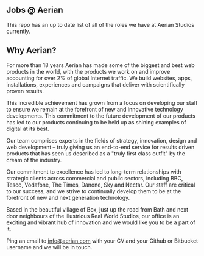## Jobs @ Aerian

This repo has an up to date list of all of the roles we have at Aerian Studios currently.

## Why Aerian?

For more than 18 years Aerian has made some of the biggest and best web products in the world, with the products we work on and improve accounting for over 2% of global Internet traffic. We build websites, apps, installations, experiences and campaigns that deliver with scientifically proven results.

This incredible achievement has grown from a focus on developing our staff to ensure we remain at the forefront of new and innovative technology developments. This commitment to the future development of our products has led to our products continuing to be held up as shining examples of digital at its best.

Our team comprises experts in the fields of strategy, innovation, design and web development – truly giving us an end-to-end service for results driven products that has seen us described as a "truly first class outfit" by the cream of the industry.

Our commitment to excellence has led to long-term relationships with strategic clients across commercial and public sectors, including BBC, Tesco, Vodafone, The Times, Danone, Sky and Nectar. Our staff are critical to our success, and we strive to continually develop them to be at the forefront of new and next generation technology.

Based in the beautiful village of Box, just up the road from Bath and next door neighbours of the illustrious Real World Studios, our office is an exciting and vibrant hub of innovation and we would like you to be a part of it.

Ping an email to [info@aerian.com](mailto:info@aerian.com) with your CV and your Github or Bitbucket username and we will be in touch.